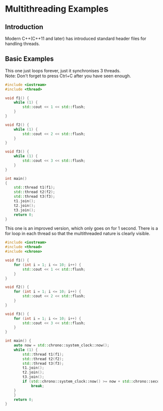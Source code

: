 # Multithreading Examples  
## Introduction  
Modern C++(C++11 and later) has introduced standard header files for handling threads.  
## Basic Examples  
This one just loops forever, just it synchronises 3 threads.  
Note: Don't forget to press Ctrl+C after you have seen enough.  
```c++
#include <iostream>
#include <thread>

void f1() {
    while (1) {
        std::cout << 1 << std::flush;
    }
}

void f2() {
    while (1) {
        std::cout << 2 << std::flush;
    }
}

void f3() {
    while (1) {
        std::cout << 3 << std::flush;
    }
}

int main()
{
    std::thread t1(f1);
    std::thread t2(f2);
    std::thread t3(f3);
    t1.join();
    t2.join();
    t3.join();
    return 0;
}
```
This one is an improved version, which only goes on for 1 second. There is a for loop in each thread so that the multithreaded nature is clearly visible.  
```c++
#include <iostream>
#include <thread>
#include <chrono>

void f1() {
    for (int i = 1; i <= 10; i++) {
        std::cout << 1 << std::flush;
    }
}

void f2() {
    for (int i = 1; i <= 10; i++) {
        std::cout << 2 << std::flush;
    }
}

void f3() {
    for (int i = 1; i <= 10; i++) {
        std::cout << 3 << std::flush;
    }
}

int main() {
    auto now = std::chrono::system_clock::now();
    while (1) {
        std::thread t1(f1);
        std::thread t2(f2);
        std::thread t3(f3);
        t1.join();
        t2.join();
        t3.join();
        if (std::chrono::system_clock::now() >= now + std::chrono::seconds(1)) {
            break;
	}
    }
    return 0;
}
```
